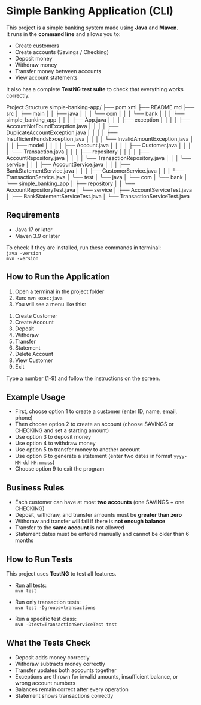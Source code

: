 
# Simple Banking Application (CLI)

This project is a simple banking system made using **Java** and **Maven**.  
It runs in the **command line** and allows you to:

- Create customers  
- Create accounts (Savings / Checking)  
- Deposit money  
- Withdraw money  
- Transfer money between accounts  
- View account statements  

It also has a complete **TestNG test suite** to check that everything works correctly.

Project Structure
simple-banking-app/
├── pom.xml
├── README.md
├── src
│   ├── main
│   │   ├── java
│   │   │   └── com
│   │   │       └── bank
│   │   │           └── simple_banking_app
│   │   │               ├── App.java
│   │   │               ├── exception
│   │   │               │   ├── AccountNotFoundException.java
│   │   │               │   ├── DuplicateAccountException.java
│   │   │               │   ├── InsufficientFundsException.java
│   │   │               │   └── InvalidAmountException.java
│   │   │               ├── model
│   │   │               │   ├── Account.java
│   │   │               │   ├── Customer.java
│   │   │               │   └── Transaction.java
│   │   │               ├── repository
│   │   │               │   ├── AccountRepository.java
│   │   │               │   └── TransactionRepository.java
│   │   │               └── service
│   │   │                   ├── AccountService.java
│   │   │                   ├── BankStatementService.java
│   │   │                   ├── CustomerService.java
│   │   │                   └── TransactionService.java
│   └── test
│       └── java
│           └── com
│               └── bank
│                   └── simple_banking_app
│                       ├── repository
│                       │   └── AccountRepositoryTest.java
│                       └── service
│                           ├── AccountServiceTest.java
│                           ├── BankStatementServiceTest.java
│                           └── TransactionServiceTest.java




## Requirements

- Java 17 or later  
- Maven 3.9 or later  

To check if they are installed, run these commands in terminal:  
`java -version`  
`mvn -version`

## How to Run the Application

1. Open a terminal in the project folder  
2. Run: `mvn exec:java`  
3. You will see a menu like this:

1) Create Customer  
2) Create Account  
3) Deposit  
4) Withdraw  
5) Transfer  
6) Statement  
7) Delete Account  
8) View Customer  
9) Exit  

Type a number (1-9) and follow the instructions on the screen.

## Example Usage

- First, choose option 1 to create a customer (enter ID, name, email, phone)  
- Then choose option 2 to create an account (choose SAVINGS or CHECKING and set a starting amount)  
- Use option 3 to deposit money  
- Use option 4 to withdraw money  
- Use option 5 to transfer money to another account  
- Use option 6 to generate a statement (enter two dates in format `yyyy-MM-dd HH:mm:ss`)  
- Choose option 9 to exit the program

## Business Rules

- Each customer can have at most **two accounts** (one SAVINGS + one CHECKING)  
- Deposit, withdraw, and transfer amounts must be **greater than zero**  
- Withdraw and transfer will fail if there is **not enough balance**  
- Transfer to the **same account** is not allowed  
- Statement dates must be entered manually and cannot be older than 6 months  

## How to Run Tests

This project uses **TestNG** to test all features.

- Run all tests:  
`mvn test`

- Run only transaction tests:  
`mvn test -Dgroups=transactions`

- Run a specific test class:  
`mvn -Dtest=TransactionServiceTest test`

## What the Tests Check

- Deposit adds money correctly  
- Withdraw subtracts money correctly  
- Transfer updates both accounts together  
- Exceptions are thrown for invalid amounts, insufficient balance, or wrong account numbers  
- Balances remain correct after every operation  
- Statement shows transactions correctly  

